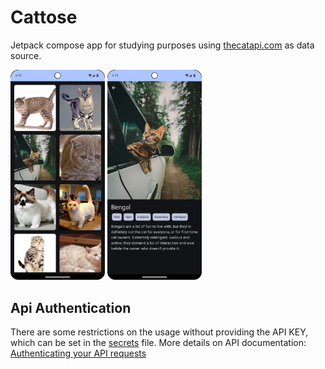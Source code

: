 # Cattose
Jetpack compose app for studying purposes using [thecatapi.com](https://thecatapi.com/) as data source.

<img src="/docs/images/cattose_list_dark_mode.png" width=30% height=30%>
<img src="/docs/images/cattose_detail_darkmode.png" width=30% height=30%>

## Api Authentication
There are some restrictions on the usage without providing the API KEY, which can be set in
the [secrets](/secrets.properties) file.
More details on API
documentation: [Authenticating your API requests](https://developers.thecatapi.com/view-account/ylX4blBYT9FaoVd6OhvR?report=FJkYOq9tW)
